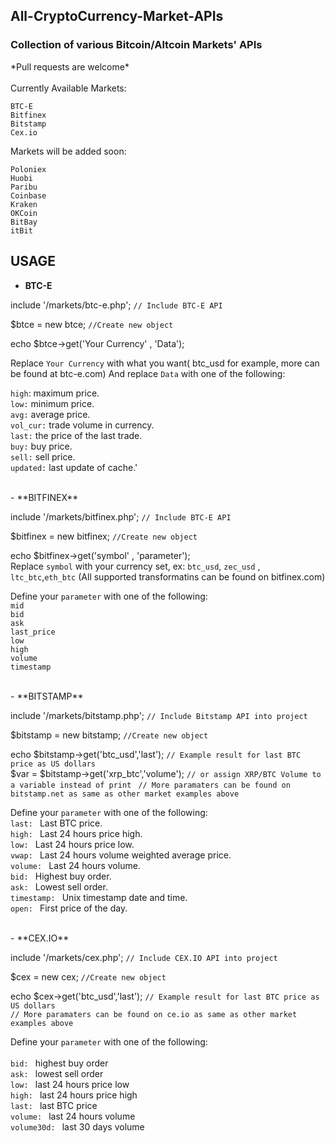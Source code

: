 <h2>All-CryptoCurrency-Market-APIs</h2>

<h3>Collection of various Bitcoin/Altcoin Markets' APIs</h3>
*Pull requests are welcome*<br>
<br>
Currently Available Markets:

    BTC-E
    Bitfinex
    Bitstamp
    Cex.io

Markets will be added soon:

    Poloniex
    Huobi
    Paribu
    Coinbase
    Kraken
    OKCoin
    BitBay
    itBit

## USAGE



 - **BTC-E**



include '/markets/btc-e.php'; `// Include BTC-E API`

$btce = new btce;  `//Create new object `

echo $btce->get('Your Currency' , 'Data'); 

Replace `Your Currency` with what you want( btc_usd for example, more can be found at btc-e.com) And replace `Data` with one of the following: 

`high`: maximum price.<br>
 `low:` minimum price.<br>
  `avg:` average price.<br>
`vol_cur:` trade volume in currency.<br>
`last:` the price of the last trade.<br>
`buy:` buy price.<br>
`sell:` sell price.<br>
`updated:` last update of cache.'<br>

<br>
- **BITFINEX**

include '/markets/bitfinex.php'; `// Include BTC-E API`

$bitfinex = new bitfinex;  `//Create new object `

echo $bitfinex->get('symbol' , 'parameter'); <br>
Replace `symbol` with your currency set, ex: `btc_usd`, `zec_usd` , `ltc_btc`,`eth_btc` (All supported transformatins can be found on bitfinex.com)

Define your `parameter` with one of the following:<br>
`mid`<br>
`bid`<br>
`ask`<br>
`last_price`<br>
`low`<br>
`high`<br>
`volume`<br>
`timestamp`<br>

<br>
- **BITSTAMP**

include '/markets/bitstamp.php'; `// Include Bitstamp API into project`

$bitstamp = new bitstamp; `//Create new object `

echo $bitstamp->get('btc_usd','last'); `// Example result for last BTC price as US dollars`<br>
$var = $bitstamp->get('xrp_btc','volume'); `// or assign XRP/BTC Volume to a variable instead of print `
`// More paramaters can be found on bitstamp.net as same as other market examples above`

Define your `parameter` with one of the following:<br>
`last: `	    Last BTC price.<br>
`high: `  	Last 24 hours price high.<br>
`low: `	    Last 24 hours price low.<br>
`vwap: `	    Last 24 hours volume weighted average price.<br>
`volume: `	Last 24 hours volume.<br>
`bid: `	    Highest buy order.<br>
`ask: `	    Lowest sell order.<br>
`timestamp: `	Unix timestamp date and time.<br>
`open: `	    First price of the day.<br>


<br>
- **CEX.IO**

include '/markets/cex.php'; `// Include CEX.IO API into project`

$cex = new cex; `//Create new object `

echo $cex->get('btc_usd','last'); `// Example result for last BTC price as US dollars`<br>
`// More paramaters can be found on ce.io as same as other market examples above`

Define your `parameter` with one of the following:<br>
<br>
`bid: `  highest buy order<br>
`ask: `  lowest sell order<br>
`low: `  last 24 hours price low<br>
`high: `  last 24 hours price high<br>
`last: `  last BTC price<br>
`volume: `  last 24 hours volume<br>
`volume30d: `  last 30 days volume<br>


